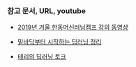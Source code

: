 ### 참고 문서, URL, youtube

- [2019년 겨울 한동머신러닝캠프 강의 동영상](https://github.com/callee2006/2019-Winter-HGU-Machine-Learing-Camp?fbclid=IwAR29XlNkvQ4FnD4OaaOm2p60nbPXodY-7LtPdpr_u1r85ZJO6-lSdtrCkn4)

- [밑바닥부터 시작하는 딥러닝 정리](https://github.com/youbeebee/deeplearning_from_scratch.git)

- [테리의 딥러닝 토크](https://www.youtube.com/watch?v=D4zqigCb8co&list=PL0oFI08O71gKEXITQ7OG2SCCXkrtid7Fq)
